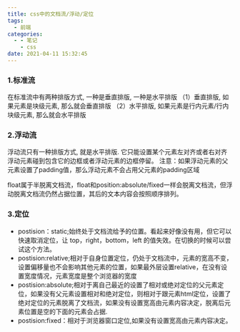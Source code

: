```yaml
---
title: css中的文档流/浮动/定位
tags:
  - 前端
categories:
  - - 笔记
    - css
date: 2021-04-11 15:32:45
---
```


### 1.标准流

在标准流中有两种排版方式, 一种是垂直排版, 一种是水平排版
（1）垂直排版, 如果元素是块级元素, 那么就会垂直排版
（2）水平排版, 如果元素是行内元素/行内块级元素, 那么就会水平排版

### 2.浮动流

浮动流只有一种排版方式, 就是水平排版. 它只能设置某个元素左对齐或者右对齐
浮动元素碰到包含它的边框或者浮动元素的边框停留。
注意：如果浮动元素的父元素设置了padding值，那么浮动元素不会占用父元素的padding区域

float属于半脱离文档流，float和position:absolute/fixed一样会脱离文档流，但浮动脱离文档流仍然占据位置，其后的文本内容会按照顺序排列。

### 3.定位

+ postision：static;始终处于文档流给予的位置。看起来好像没有用，但它可以快速取消定位，让 top，right，bottom，left 的值失效。在切换的时候可以尝试这个方法。
+ postision:relative;相对于自身位置定位，仍处于文档流中，元素的宽高不变，设置偏移量也不会影响其他元素的位置，如果最外层设置relative，在没有设置宽度情况，元素宽度是整个浏览器的宽度
+ postision:absolute;相对于离自己最近的设置了相对或绝对定位的父元素定位，如果没有父元素设置相对和绝对定位，则相对于跟元素html定位，设置了绝对定位的元素脱离了文档流，如果没有设置宽高由元素内容决定，脱离后元素位置是空的下面的元素会占据.
+ postision:fixed：相对于浏览器窗口定位,如果没有设置宽高由元素内容决定。